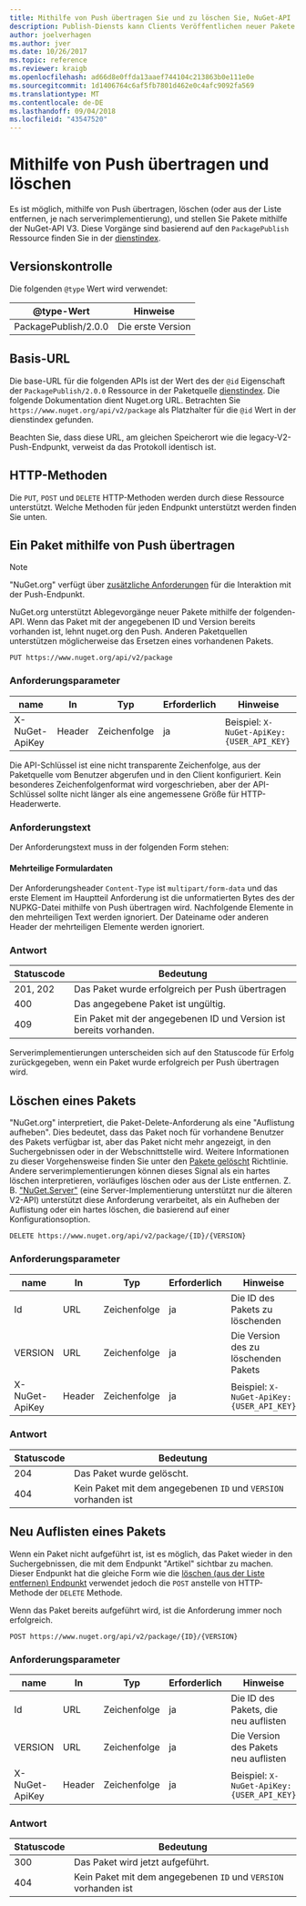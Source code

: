 ```yaml
---
title: Mithilfe von Push übertragen Sie und zu löschen Sie, NuGet-API
description: Publish-Diensts kann Clients Veröffentlichen neuer Pakete und aus der Liste entfernen oder löschen vorhandene Pakete an.
author: joelverhagen
ms.author: jver
ms.date: 10/26/2017
ms.topic: reference
ms.reviewer: kraigb
ms.openlocfilehash: ad66d8e0ffda13aaef744104c213863b0e111e0e
ms.sourcegitcommit: 1d1406764c6af5fb7801d462e0c4afc9092fa569
ms.translationtype: MT
ms.contentlocale: de-DE
ms.lasthandoff: 09/04/2018
ms.locfileid: "43547520"
---
```

# <a name="push-and-delete"></a>Mithilfe von Push übertragen und löschen

Es ist möglich, mithilfe von Push übertragen, löschen (oder aus der Liste entfernen, je nach serverimplementierung), und stellen Sie Pakete mithilfe der NuGet-API V3. Diese Vorgänge sind basierend auf den `PackagePublish` Ressource finden Sie in der [dienstindex](service-index.md).

## <a name="versioning"></a>Versionskontrolle

Die folgenden `@type` Wert wird verwendet:

@type-Wert          | Hinweise
-------------------- | -----
PackagePublish/2.0.0 | Die erste Version

## <a name="base-url"></a>Basis-URL

Die base-URL für die folgenden APIs ist der Wert des der `@id` Eigenschaft der `PackagePublish/2.0.0` Ressource in der Paketquelle [dienstindex](service-index.md). Die folgende Dokumentation dient Nuget.org URL. Betrachten Sie `https://www.nuget.org/api/v2/package` als Platzhalter für die `@id` Wert in der dienstindex gefunden.

Beachten Sie, dass diese URL, am gleichen Speicherort wie die legacy-V2-Push-Endpunkt, verweist da das Protokoll identisch ist.

## <a name="http-methods"></a>HTTP-Methoden

Die `PUT`, `POST` und `DELETE` HTTP-Methoden werden durch diese Ressource unterstützt. Welche Methoden für jeden Endpunkt unterstützt werden finden Sie unten.

## <a name="push-a-package"></a>Ein Paket mithilfe von Push übertragen

> [!Note]
> "NuGet.org" verfügt über [zusätzliche Anforderungen](NuGet-Protocols.md) für die Interaktion mit der Push-Endpunkt.

NuGet.org unterstützt Ablegevorgänge neuer Pakete mithilfe der folgenden-API. Wenn das Paket mit der angegebenen ID und Version bereits vorhanden ist, lehnt nuget.org den Push. Anderen Paketquellen unterstützen möglicherweise das Ersetzen eines vorhandenen Pakets.

    PUT https://www.nuget.org/api/v2/package

### <a name="request-parameters"></a>Anforderungsparameter

name           | In     | Typ   | Erforderlich | Hinweise
-------------- | ------ | ------ | -------- | -----
X-NuGet-ApiKey | Header | Zeichenfolge | ja      | Beispiel: `X-NuGet-ApiKey: {USER_API_KEY}`

Die API-Schlüssel ist eine nicht transparente Zeichenfolge, aus der Paketquelle vom Benutzer abgerufen und in den Client konfiguriert. Kein besonderes Zeichenfolgenformat wird vorgeschrieben, aber der API-Schlüssel sollte nicht länger als eine angemessene Größe für HTTP-Headerwerte.

### <a name="request-body"></a>Anforderungstext

Der Anforderungstext muss in der folgenden Form stehen:

#### <a name="multipart-form-data"></a>Mehrteilige Formulardaten

Der Anforderungsheader `Content-Type` ist `multipart/form-data` und das erste Element im Hauptteil Anforderung ist die unformatierten Bytes des der NUPKG-Datei mithilfe von Push übertragen wird. Nachfolgende Elemente in den mehrteiligen Text werden ignoriert. Der Dateiname oder anderen Header der mehrteiligen Elemente werden ignoriert.

### <a name="response"></a>Antwort

Statuscode | Bedeutung
----------- | -------
201, 202    | Das Paket wurde erfolgreich per Push übertragen
400         | Das angegebene Paket ist ungültig.
409         | Ein Paket mit der angegebenen ID und Version ist bereits vorhanden.

Serverimplementierungen unterscheiden sich auf den Statuscode für Erfolg zurückgegeben, wenn ein Paket wurde erfolgreich per Push übertragen wird.

## <a name="delete-a-package"></a>Löschen eines Pakets

"NuGet.org" interpretiert, die Paket-Delete-Anforderung als eine "Auflistung aufheben". Dies bedeutet, dass das Paket noch für vorhandene Benutzer des Pakets verfügbar ist, aber das Paket nicht mehr angezeigt, in den Suchergebnissen oder in der Webschnittstelle wird. Weitere Informationen zu dieser Vorgehensweise finden Sie unter den [Pakete gelöscht](../policies/deleting-packages.md) Richtlinie. Andere serverimplementierungen können dieses Signal als ein hartes löschen interpretieren, vorläufiges löschen oder aus der Liste entfernen. Z. B. ["NuGet.Server"](https://www.nuget.org/packages/NuGet.Server) (eine Server-Implementierung unterstützt nur die älteren V2-API) unterstützt diese Anforderung verarbeitet, als ein Aufheben der Auflistung oder ein hartes löschen, die basierend auf einer Konfigurationsoption.

    DELETE https://www.nuget.org/api/v2/package/{ID}/{VERSION}

### <a name="request-parameters"></a>Anforderungsparameter

name           | In     | Typ   | Erforderlich | Hinweise
-------------- | ------ | ------ | -------- | -----
Id             | URL    | Zeichenfolge | ja      | Die ID des Pakets zu löschenden
VERSION        | URL    | Zeichenfolge | ja      | Die Version des zu löschenden Pakets
X-NuGet-ApiKey | Header | Zeichenfolge | ja      | Beispiel: `X-NuGet-ApiKey: {USER_API_KEY}`

### <a name="response"></a>Antwort

Statuscode | Bedeutung
----------- | -------
204         | Das Paket wurde gelöscht.
404         | Kein Paket mit dem angegebenen `ID` und `VERSION` vorhanden ist

## <a name="relist-a-package"></a>Neu Auflisten eines Pakets

Wenn ein Paket nicht aufgeführt ist, ist es möglich, das Paket wieder in den Suchergebnissen, die mit dem Endpunkt "Artikel" sichtbar zu machen. Dieser Endpunkt hat die gleiche Form wie die [löschen (aus der Liste entfernen) Endpunkt](#delete-a-package) verwendet jedoch die `POST` anstelle von HTTP-Methode der `DELETE` Methode.

Wenn das Paket bereits aufgeführt wird, ist die Anforderung immer noch erfolgreich.

    POST https://www.nuget.org/api/v2/package/{ID}/{VERSION}

### <a name="request-parameters"></a>Anforderungsparameter

name           | In     | Typ   | Erforderlich | Hinweise
-------------- | ------ | ------ | -------- | -----
Id             | URL    | Zeichenfolge | ja      | Die ID des Pakets, die neu auflisten
VERSION        | URL    | Zeichenfolge | ja      | Die Version des Pakets neu auflisten
X-NuGet-ApiKey | Header | Zeichenfolge | ja      | Beispiel: `X-NuGet-ApiKey: {USER_API_KEY}`

### <a name="response"></a>Antwort

Statuscode | Bedeutung
----------- | -------
300         | Das Paket wird jetzt aufgeführt.
404         | Kein Paket mit dem angegebenen `ID` und `VERSION` vorhanden ist
